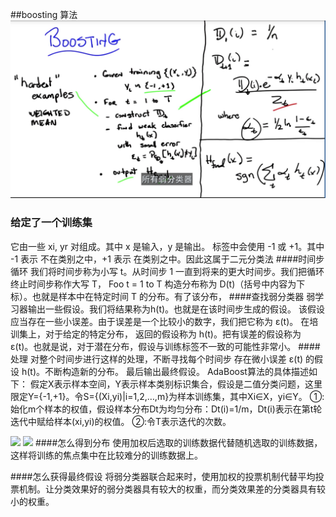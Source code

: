 ##boosting 算法
![](/assets/boosting.png)


### 给定了一个训练集
它由一些 xi, yr 对组成。其中 x 是输入，y 是输出。
标签中会使用 -1 或 +1。其中 -1 表示 不在类别之中，+1 表示 在类别之中。因此这属于二元分类法
####时间步循环
我们将时间步称为小写 t。从时间步 1 一直到将来的更大时间步。我们把循环终止时间步称作大写 T，
 Foo t = 1 to T
 构造分布称为 D(t)（括号中内容为下标）。也就是样本中在特定时间 T 的分布。有了该分布，
####查找弱分类器
弱学习器输出一些假设。我们将结果称为h(t)。也就是在该时间步生成的假设。
该假设应当存在一些小误差。由于误差是一个比较小的数字，我们把它称为 ε(t)。
在培训集上，对于给定的特定分布，
返回的假设称为 h(t)。把有误差的假设称为 ε(t)。也就是说，对于潜在分布，假设与训练标签不一致的可能性非常小。
 ####处理
对整个时间步进行这样的处理，不断寻找每个时间步
存在微小误差 ε(t) 的假设 h(t)。不断构造新的分布。
最后输出最终假设。
AdaBoost算法的具体描述如下：
假定X表示样本空间，Y表示样本类别标识集合，假设是二值分类问题，这里限定Y={-1,+1}。令S={(Xi,yi)|i=1,2,…,m}为样本训练集，其中Xi∈X，yi∈Y。
①:始化m个样本的权值，假设样本分布Dt为均匀分布：Dt(i)=1/m，Dt(i)表示在第t轮迭代中赋给样本(xi,yi)的权值。
②:令T表示迭代的次数。


![](http://img.blog.csdn.net/20131108110611359?watermark/2/text/aHR0cDovL2Jsb2cuY3Nkbi5uZXQvd2hpdGVpbmJsdWU=/font/5a6L5L2T/fontsize/400/fill/I0JBQkFCMA==/dissolve/70/gravity/Center)
![](http://img.blog.csdn.net/20131108110527796?watermark/2/text/aHR0cDovL2Jsb2cuY3Nkbi5uZXQvd2hpdGVpbmJsdWU=/font/5a6L5L2T/fontsize/400/fill/I0JBQkFCMA==/dissolve/70/gravity/Center)
####怎么得到分布
 使用加权后选取的训练数据代替随机选取的训练数据，这样将训练的焦点集中在比较难分的训练数据上。

####怎么获得最终假设
 将弱分类器联合起来时，使用加权的投票机制代替平均投票机制。让分类效果好的弱分类器具有较大的权重，而分类效果差的分类器具有较小的权重。





